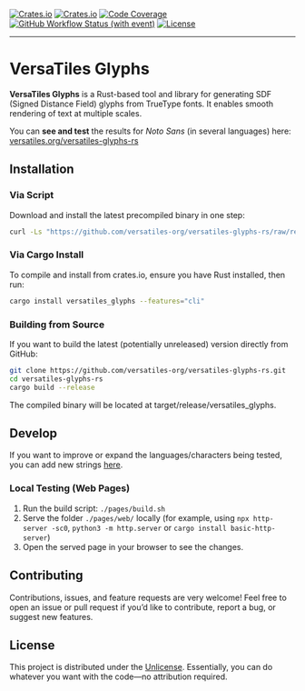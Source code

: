 [![Crates.io](https://img.shields.io/crates/v/versatiles_glyphs?label=crates.io)](https://crates.io/crates/versatiles_glyphs)
[![Crates.io](https://img.shields.io/crates/d/versatiles_glyphs?label=downloads)](https://crates.io/crates/versatiles_glyphs)
[![Code Coverage](https://codecov.io/gh/versatiles-org/versatiles-glyphs-rs/branch/main/graph/badge.svg?token=2eUtj8ick2)](https://codecov.io/gh/versatiles-org/versatiles-glyphs-rs)
[![GitHub Workflow Status (with event)](https://img.shields.io/github/actions/workflow/status/versatiles-org/versatiles-glyphs-rs/ci.yml)](https://github.com/versatiles-org/versatiles-glyphs-rs/actions/workflows/ci.yml)
[![License](https://img.shields.io/badge/license-Unlicense-green)](https://unlicense.org/)

---

# VersaTiles Glyphs

**VersaTiles Glyphs** is a Rust-based tool and library for generating SDF (Signed Distance Field) glyphs from TrueType fonts. It enables smooth rendering of text at multiple scales.

You can **see and test** the results for _Noto Sans_ (in several languages) here:  
[versatiles.org/versatiles-glyphs-rs](https://versatiles.org/versatiles-glyphs-rs/)


## Installation

### Via Script

Download and install the latest precompiled binary in one step:

```bash
curl -Ls "https://github.com/versatiles-org/versatiles-glyphs-rs/raw/refs/heads/main/scripts/install.sh" | sh
```

### Via Cargo Install

To compile and install from crates.io, ensure you have Rust installed, then run:

```bash
cargo install versatiles_glyphs --features="cli"
```

### Building from Source

If you want to build the latest (potentially unreleased) version directly from GitHub:

```bash
git clone https://github.com/versatiles-org/versatiles-glyphs-rs.git
cd versatiles-glyphs-rs
cargo build --release
```


The compiled binary will be located at target/release/versatiles_glyphs.

## Develop

If you want to improve or expand the languages/characters being tested, you can add new strings [here](https://github.com/versatiles-org/versatiles-glyphs-rs/blob/main/pages/web/index.html#L26).

### Local Testing (Web Pages)
1.	Run the build script: `./pages/build.sh`
2.	Serve the folder `./pages/web/` locally (for example, using `npx http-server -sc0`, `python3 -m http.server` or `cargo install basic-http-server`)
3.	Open the served page in your browser to see the changes.

## Contributing

Contributions, issues, and feature requests are very welcome!
Feel free to open an issue or pull request if you’d like to contribute, report a bug, or suggest new features.

## License

This project is distributed under the [Unlicense](https://unlicense.org/). Essentially, you can do whatever you want with the code—no attribution required.
